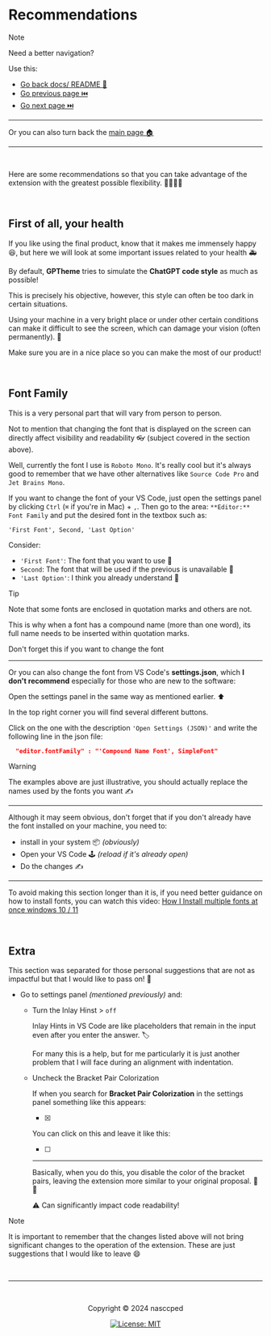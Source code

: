 <!-- content title ------------------------------------------------->
# Recommendations

<!-- navigation area ----------------------------------------------->
> [!NOTE]
>
> Need a better navigation?
>
> Use this:
>
> - [Go back docs/ README 📃][docs-path]
> - [Go previous page ⏮️][back]
> - [Go next page ⏭️][next]
>
> ---
>
> Or you can also turn back the [main page 🏠][project-repo-href]

---

<br>



<!-- content begins ------------------------------------------------>
Here are some recommendations so that you can take advantage of the
extension with the greatest possible flexibility. 👨‍💻👩‍💻

<br>


<!-- health section ------------------------------------------------>
## First of all, your health

If you like using the final product, know that it makes me immensely
happy 😆, but here we will look at some important issues related
to your health 🚑

By default, **GPTheme** tries to simulate the **ChatGPT code style**
as much as possible!

This is precisely his objective, however, this style can often be too
dark in certain situations.

Using your machine in a very bright place or under other certain
conditions can make it difficult to see the screen, which can damage
your vision (often permanently). 🚫

Make sure you are in a nice place so you can make the most of our
product!

<br>



<!-- font family section ------------------------------------------->
## Font Family

This is a very personal part that will vary from person to person.

Not to mention that changing the font that is displayed on the screen
can directly affect visibility and readability 👓 (subject covered in
the section above).

Well, currently the font I use is `Roboto Mono`. It's really cool but
it's always good to remember that we have other alternatives like
`Source Code Pro` and `Jet Brains Mono`.

If you want to change the font of your VS Code, just open the
settings panel by clicking `Ctrl` (`⌘` if you're in Mac) + `,`. Then
go to the area: `**Editor:** Font Family` and put the desired font in
the textbox such as:

```
'First Font', Second, 'Last Option'
```

Consider:

  - `'First Font'`: The font that you want to use 🥇
  - `Second`: The font that will be used if the previous is
  unavailable 🥈
  - `'Last Option'`: I think you already understand 🥉

> [!TIP]
>
> Note that some fonts are enclosed in quotation marks and others are
> not.
>
> This is why when a font has a compound name (more than one word),
> its full name needs to be inserted within quotation marks.
>
> Don't forget this if you want to change the font

---

Or you can also change the font from VS Code's **settings.json**,
which **I don't recommend** especially for those who are new to the
software:

Open the settings panel in the same way as mentioned earlier. ⬆️

In the top right corner you will find several different buttons.

Click on the one with the description `'Open Settings (JSON)'` and
write the following line in the json file:

```json
  "editor.fontFamily" : "'Compound Name Font', SimpleFont"
```

> [!WARNING]
>
> The examples above are just illustrative, you should actually
> replace the names used by the fonts you want ✍️
>
> ---
>
> Although it may seem obvious, don't forget that if you don't
> already have the font installed on your machine, you need to:
>
> - install in your system 📦 *(obviously)*
> - Open your VS Code 🕹️ *(reload if it's already open)*
> - Do the changes ✍️
>
> ---
>
> To avoid making this section longer than it is, if you need better
> guidance on how to install fonts, you can watch this video:
> [How I Install multiple fonts at once windows 10 / 11][how-to-install-a-font]

<br>



<!-- extra section ------------------------------------------------->
## Extra

This section was separated for those personal suggestions that are
not as impactful but that I would like to pass on! 🤚

- Go to settings panel *(mentioned previously)* and:
  
  - Turn the Inlay Hinst > `off`

    Inlay Hints in VS Code are like placeholders that remain in the
    input even after you enter the answer. 🏷️

    For many this is a help, but for me particularly it is just
    another problem that I will face during an alignment with
    indentation.
  
  - Uncheck the Bracket Pair Colorization

    If when you search for **Bracket Pair Colorization** in the
    settings panel something like this appears:

    - [x]

    You can click on this and leave it like this:

    - [ ]

    ---

    Basically, when you do this, you disable the color of the bracket
    pairs, leaving the extension more similar to your original
    proposal. 🚫🎨

    ⚠️ Can significantly impact code readability!

> [!NOTE]
>
> It is important to remember that the changes listed above will not
> bring significant changes to the operation of the extension. These
> are just suggestions that I would like to leave 😄
  
<br>



<!-- copyright footer ---------------------------------------------->

---

<br>

<p align="center">Copyright &copy; 2024 nasccped</p>

<a align="center" href="#">

![License: MIT][license-badge]

</a>



<!-- hrefs area ---------------------------------------------------->
[docs-path]: ../README.md
[back]: ./1.md
[next]: ./3.md
[project-repo-href]: https://github.com/nasccped/vsc-gptheme-plus-extension

[how-to-install-a-font]: https://youtu.be/cq9LFMA42GA?si=olNDgOFMjLVMc3ub

[license-badge]: https://badgen.net/badge/License/MIT/blue